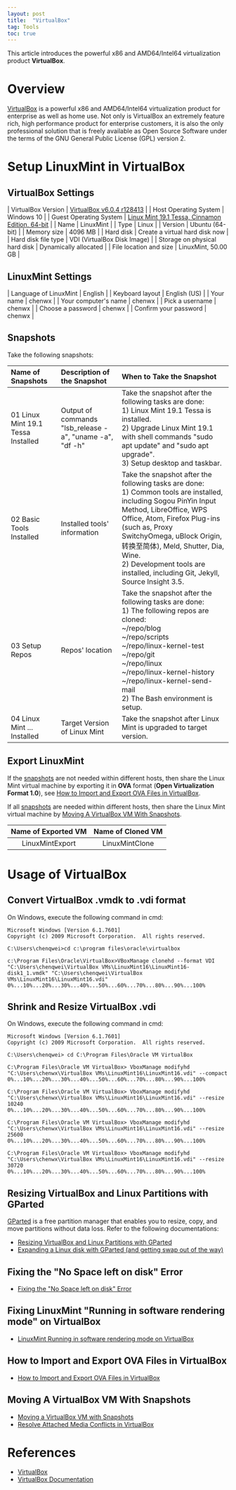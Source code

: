 ```yaml
---
layout: post
title:  "VirtualBox"
tag: Tools
toc: true
---
```


This article introduces the powerful x86 and AMD64/Intel64 virtualization product **VirtualBox**.

<!--more-->

# Overview

[VirtualBox](https://www.virtualbox.org/) is a powerful x86 and AMD64/Intel64 virtualization product for enterprise as well as home use. Not only is VirtualBox an extremely feature rich, high performance product for enterprise customers, it is also the only professional solution that is freely available as Open Source Software under the terms of the GNU General Public License (GPL) version 2.

# Setup LinuxMint in VirtualBox

## VirtualBox Settings

| VirtualBox Version | [VirtualBox v6.0.4 r128413](https://www.virtualbox.org/wiki/Downloads) |
| Host Operating System | Windows 10 |
| Guest Operating System | [Linux Mint 19.1 Tessa, Cinnamon Edition, 64-bit](https://www.linuxmint.com/download.php) |
| Name | LinuxMint |
| Type | Linux |
| Version | Ubuntu (64-bit) |
| Memory size | 4096 MB |
| Hard disk | Create a virtual hard disk now |
| Hard disk file type | VDI (VirtualBox Disk Image) |
| Storage on physical hard disk | Dynamically allocated |
| File location and size | LinuxMint, 50.00 GB |

<p/>

## LinuxMint Settings

| Language of LinuxMint | English |
| Keyboard layout | English (US) |
| Your name | chenwx |
| Your computer's name | chenwx |
| Pick a username | chenwx |
| Choose a password | chenwx |
| Confirm your password | chenwx |

<p/>

## Snapshots

Take the following snapshots:

| Name of Snapshots | Description of the Snapshot | When to Take the Snapshot |
| :---------------- | :-------------------------- | :------------------------ |
| 01 Linux Mint 19.1 Tessa Installed | Output of commands "lsb_release -a", "uname -a", "df -h" | Take the snapshot after the following tasks are done:<br>1) Linux Mint 19.1 Tessa is installed.<br>2) Upgrade Linux Mint 19.1 with shell commands "sudo apt update" and "sudo apt upgrade".<br>3) Setup desktop and taskbar. |
| 02 Basic Tools Installed | Installed tools' information | Take the snapshot after the following tasks are done:<br>1) Common tools are installed, including Sogou PinYin Input Method, LibreOffice, WPS Office, Atom, Firefox Plug-ins (such as, Proxy SwitchyOmega, uBlock Origin, 转换至简体), Meld, Shutter, Dia, Wine.<br>2) Development tools are installed, including Git, Jekyll, Source Insight 3.5. |
| 03 Setup Repos | Repos' location | Take the snapshot after the following tasks are done:<br>1) The following repos are cloned:<br>~/repo/blog<br>~/repo/scripts<br>~/repo/linux-kernel-test<br>~/repo/git<br>~/repo/linux<br>~/repo/linux-kernel-history<br>~/repo/linux-kernel-send-mail<br>2) The Bash environment is setup.|
| 04 Linux Mint ... Installed | Target Version of Linux Mint | Take the snapshot after Linux Mint is upgraded to target version. |

<p/>

## Export LinuxMint

If the [snapshots](#snapshots) are not needed within different hosts, then share the Linux Mint virtual machine by exporting it in **OVA** format (**Open Virtualization Format 1.0**), see [How to Import and Export OVA Files in VirtualBox](#how-to-import-and-export-ova-files-in-virtualbox).

If all [snapshots](#snapshots) are needed within different hosts, then share the Linux Mint virtual machine by [Moving A VirtualBox VM With Snapshots](#moving-a-virtualbox-vm-with-snapshots).

| Name of Exported VM | Name of Cloned VM |
| :-----------------: | :---------------: |
| LinuxMintExport     | LinuxMintClone    |

<p/>

# Usage of VirtualBox

## Convert VirtualBox .vmdk to .vdi format

On Windows, execute the following command in cmd:

```
Microsoft Windows [Version 6.1.7601]
Copyright (c) 2009 Microsoft Corporation.  All rights reserved.

C:\Users\chenqwei>cd c:\program files\oracle\virtualbox

c:\Program Files\Oracle\VirtualBox>VBoxManage clonehd --format VDI "C:\Users\chenqwei\VirtualBox VMs\LinuxMint16\LinuxMint16-disk1_1.vmdk" "C:\Users\chenqwei\VirtualBox VMs\LinuxMint16\LinuxMint16.vdi"
0%...10%...20%...30%...40%...50%...60%...70%...80%...90%...100%
```

## Shrink and Resize VirtualBox .vdi

On Windows, execute the following command in cmd:

```
Microsoft Windows [Version 6.1.7601]
Copyright (c) 2009 Microsoft Corporation.  All rights reserved.

C:\Users\chenqwei> cd C:\Program Files\Oracle VM VirtualBox

C:\Program Files\Oracle VM VirtualBox> VboxManage modifyhd "C:\Users\chenwx\VirtualBox VMs\LinuxMint16\LinuxMint16.vdi" --compact
0%...10%...20%...30%...40%...50%...60%...70%...80%...90%...100%

C:\Program Files\Oracle VM VirtualBox> VboxManage modifyhd "C:\Users\chenwx\VirtualBox VMs\LinuxMint16\LinuxMint16.vdi" --resize 10240
0%...10%...20%...30%...40%...50%...60%...70%...80%...90%...100%

C:\Program Files\Oracle VM VirtualBox> VboxManage modifyhd "C:\Users\chenwx\VirtualBox VMs\LinuxMint16\LinuxMint16.vdi" --resize 25600
0%...10%...20%...30%...40%...50%...60%...70%...80%...90%...100%

C:\Program Files\Oracle VM VirtualBox> VboxManage modifyhd "C:\Users\chenwx\VirtualBox VMs\LinuxMint16\LinuxMint16.vdi" --resize 30720
0%...10%...20%...30%...40%...50%...60%...70%...80%...90%...100%
```

## Resizing VirtualBox and Linux Partitions with GParted

[GParted](http://gparted.sourceforge.net/download.php) is a free partition manager that enables you to resize, copy, and move partitions without data loss. Refer to the following documentations:

* [Resizing VirtualBox and Linux Partitions with GParted](/docs/Resizing_VirtualBox_and_Linux_Partitions_with_GParted.pdf)
* [Expanding a Linux disk with GParted (and getting swap out of the way)](/docs/Expanding_a_Linux_disk_with_GParted.pdf)

## Fixing the "No Space left on disk" Error

* [Fixing the "No Space left on disk" Error](/docs/Fixing_the_No_Space_left_on_disk_Error.pdf)

## Fixing LinuxMint "Running in software rendering mode" on VirtualBox

* [LinuxMint Running in software rendering mode on VirtualBox](/docs/LinuxMint_Running_in_software_rendering_mode_on_VirtualBox.pdf)

## How to Import and Export OVA Files in VirtualBox

* [How to Import and Export OVA Files in VirtualBox](/docs/How_to_Import_and_Export_OVA_Files_in_VirtualBox.pdf)

## Moving A VirtualBox VM With Snapshots

* [Moving a VirtualBox VM with Snapshots](/docs/Moving_a_VirutalBox_VM_with_Snapshots.pdf)
* [Resolve Attached Media Conflicts in VirtualBox](/docs/Resolve_Attached_Media_Conflicts_in_VirtualBox.pdf)

# References

* [VirtualBox](https://www.virtualbox.org/)
* [VirtualBox Documentation](https://www.virtualbox.org/wiki/Documentation)
